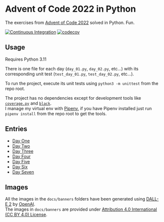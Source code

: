 # Advent of Code 2022 in Python

The exercises from [Advent of Code 2022](https://adventofcode.com/2022) solved in Python. Fun.

[![Continuous Integration](https://github.com/federico-paolillo/aoc2022/actions/workflows/ci.yml/badge.svg)](https://github.com/federico-paolillo/aoc2022/actions/workflows/ci.yml)
[![codecov](https://codecov.io/gh/federico-paolillo/aoc2022/branch/main/graph/badge.svg?token=U9V6AVCF8T)](https://codecov.io/gh/federico-paolillo/aoc2022)

## Usage

Requires Python 3.11

There is one file for each day (`day_01.py`, `day_02.py`, etc...) with its corresponding unit test (`test_day_01.py`, `test_day_02.py`, etc...).

To run the project, execute its unit tests using `python3 -m unittest` from the repo root.

The project has no dependencies except for development tools like [`coverage.py`](https://coverage.readthedocs.io) and [`black`](https://github.com/psf/black).  
I manage my virtual env with [Pipenv](https://pipenv.pypa.io/en/latest/), if you have Pipenv installed just run `pipenv install` from the repo root to get the tools.

## Entries

- [Day One](docs/day_01.md)
- [Day Two](docs/day_02.md)
- [Day Three](docs/day_03.md)
- [Day Four](docs/day_04.md)
- [Day Five](docs/day_05.md)
- [Day Six](docs/day_06.md)
- [Day Seven](docs/day_07.md)

## Images

All the images in the `docs/banners` folders have been generated using [DALL-E 2](https://openai.com/dall-e-2/) by [OpenAI](https://openai.com/).  
The images in `docs/banners` are provided under [Attribution 4.0 International (CC BY 4.0) License](https://creativecommons.org/licenses/by/4.0/).
